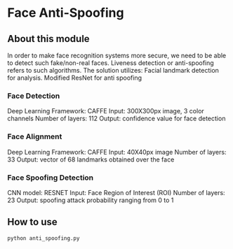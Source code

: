 # Face Anti-Spoofing


## About this module

In order to make face recognition systems more secure, we need to be able to detect such fake/non-real faces. Liveness detection or anti-spoofing refers to such algorithms.
The solution utilizes:
Facial landmark detection for analysis.
Modified ResNet for anti spoofing


### Face Detection
Deep Learning Framework: CAFFE
Input: 300X300px image, 3 color channels 
Number of layers: 112 
Output: confidence value for face detection

### Face Alignment
Deep Learning Framework: CAFFE
Input: 40X40px image 
Number of layers: 33
Output: vector of 68 landmarks obtained over the face

### Face Spoofing Detection
CNN model: RESNET
Input: Face Region of Interest (ROI)
Number of layers: 23 
Output: spoofing attack probability ranging from 0 to 1


## How to use

`python anti_spoofing.py`


